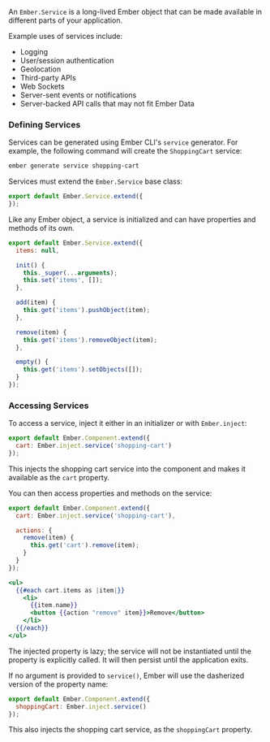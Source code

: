An `Ember.Service` is a long-lived Ember object that can be made available in
different parts of your application.

Example uses of services include:

* Logging
* User/session authentication
* Geolocation
* Third-party APIs
* Web Sockets
* Server-sent events or notifications
* Server-backed API calls that may not fit Ember Data

### Defining Services

Services can be generated using Ember CLI's `service` generator. For example,
the following command will create the `ShoppingCart` service:

```bash
ember generate service shopping-cart
```

Services must extend the `Ember.Service` base class:

```javascript {data-filename=app/services/shopping-cart.js}
export default Ember.Service.extend({
});
```

Like any Ember object, a service is initialized and can have properties and
methods of its own.

```javascript {data-filename=app/services/shopping-cart.js}
export default Ember.Service.extend({
  items: null,

  init() {
    this._super(...arguments);
    this.set('items', []);
  },

  add(item) {
    this.get('items').pushObject(item);
  },

  remove(item) {
    this.get('items').removeObject(item);
  },

  empty() {
    this.get('items').setObjects([]);
  }
});
```

### Accessing Services

To access a service, inject it either in an initializer or with `Ember.inject`:

```javascript {data-filename=app/components/cart-contents.js}
export default Ember.Component.extend({
  cart: Ember.inject.service('shopping-cart')
});
```

This injects the shopping cart service into the component and makes it available
as the `cart` property.

You can then access properties and methods on the service:

```javascript {data-filename=app/components/cart-contents.js}
export default Ember.Component.extend({
  cart: Ember.inject.service('shopping-cart'),

  actions: {
    remove(item) {
      this.get('cart').remove(item);
    }
  }
});
```

```handlebars {data-filename=app/templates/components/cart-contents.hbs}
<ul>
  {{#each cart.items as |item|}}
    <li>
      {{item.name}}
      <button {{action "remove" item}}>Remove</button>
    </li>
  {{/each}}
</ul>
```

The injected property is lazy; the service will not be instantiated until the
property is explicitly called. It will then persist until the application exits.

If no argument is provided to `service()`, Ember will use the dasherized version
of the property name:

```javascript {data-filename=app/components/cart-contents.js}
export default Ember.Component.extend({
  shoppingCart: Ember.inject.service()
});
```

This also injects the shopping cart service, as the `shoppingCart` property.
